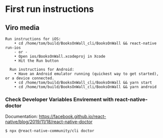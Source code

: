 # First run instructions
## Viro media
```
Run instructions for iOS:
    • cd /home/tom/build/BooksOnWall_cli/BooksOnWall && react-native run-ios
    - or -
    • Open ios/BooksOnWall.xcodeproj in Xcode
    • Hit the Run button

  Run instructions for Android:
    • Have an Android emulator running (quickest way to get started), or a device connected.
    • cd /home/tom/build/BooksOnWall_cli/BooksOnWall && yarn start
    • cd /home/tom/build/BooksOnWall_cli/BooksOnWall && yarn android

```
### Check Developer Variables Envirement with react-native-doctor

Documentation: https://facebook.github.io/react-native/blog/2019/11/18/react-native-doctor

```
$ npx @react-native-community/cli doctor

```
